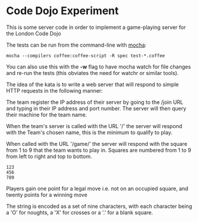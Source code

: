 Code Dojo Experiment
============
This is some server code in order to implement a game-playing server for the London Code Dojo

The tests can be run from the command-line with [mocha](http://mochajs.org/):
	
	mocha --compilers coffee:coffee-script -R spec test-*.coffee

You can also use this with the **-w** flag to have mocha watch for file changes and re-run the tests (this obviates the need for watchr or similar tools).

The idea of the kata is to write a web server that will respond to simple HTTP requests in the following manner:

The team register the IP address of their server by going to the /join URL and typing in their IP address and port number. The server will then query their machine for the team name.

When the team's server is called with the URL '/' the server will respond with the Team's chosen name, this is the minimum to qualify to play. 

When called with the URL '/game/<GAME>' the server will respond with the square from 1 to 9 that the team wants to play in. Squares are numbered from 1 to 9 from left to right and top to bottom.

	123  
	456  
	789  

Players gain one point for a legal move i.e. not on an occupied square, and twenty points for a winning move

The <GAME> string is encoded as a set of nine characters, with each character being a 'O' for noughts, a 'X' for crosses or a '.' for a blank square. 

